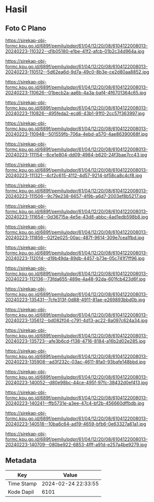 # Hasil

## Foto C Plano

https://sirekap-obj-formc.kpu.go.id/689f/pemilu/pdpr/61/04/12/20/08/6104122008013-20240223-110322--d1b05180-e1be-41f2-afcb-01b2c34d964a.jpg

https://sirekap-obj-formc.kpu.go.id/689f/pemilu/pdpr/61/04/12/20/08/6104122008013-20240223-110512--5d62ea6d-9d7a-49c0-8b3e-ce2d80aa8852.jpg

https://sirekap-obj-formc.kpu.go.id/689f/pemilu/pdpr/61/04/12/20/08/6104122008013-20240223-110626--01becb2a-aa6b-4a3a-baf4-4f6701364c65.jpg

https://sirekap-obj-formc.kpu.go.id/689f/pemilu/pdpr/61/04/12/20/08/6104122008013-20240223-110826--495feda2-ecd6-43b1-91f0-2cc57f363997.jpg

https://sirekap-obj-formc.kpu.go.id/689f/pemilu/pdpr/61/04/12/20/08/6104122008013-20240223-110948--501559fb-706a-4ebd-a570-4ae86390068f.jpg

https://sirekap-obj-formc.kpu.go.id/689f/pemilu/pdpr/61/04/12/20/08/6104122008013-20240223-111154--8ce1e804-dd09-4984-b620-24f3bae7cc43.jpg

https://sirekap-obj-formc.kpu.go.id/689f/pemilu/pdpr/61/04/12/20/08/6104122008013-20240223-111321--4cf2c615-4112-4d57-9214-bf58ca8c4cf8.jpg

https://sirekap-obj-formc.kpu.go.id/689f/pemilu/pdpr/61/04/12/20/08/6104122008013-20240223-111506--9c79e238-6657-4f9b-a6d7-2003ef8b5217.jpg

https://sirekap-obj-formc.kpu.go.id/689f/pemilu/pdpr/61/04/12/20/08/6104122008013-20240223-111654--0d36715a-4e5e-43d8-abbc-4ad1edb598b8.jpg

https://sirekap-obj-formc.kpu.go.id/689f/pemilu/pdpr/61/04/12/20/08/6104122008013-20240223-111856--02f2e025-00ac-487f-9614-309e7cea1fbd.jpg

https://sirekap-obj-formc.kpu.go.id/689f/pemilu/pdpr/61/04/12/20/08/6104122008013-20240223-112014--d19b49da-89db-4457-b73e-05c741f7ff96.jpg

https://sirekap-obj-formc.kpu.go.id/689f/pemilu/pdpr/61/04/12/20/08/6104122008013-20240223-112136--73fda655-489e-4a48-92da-601fcb423d6f.jpg

https://sirekap-obj-formc.kpu.go.id/689f/pemilu/pdpr/61/04/12/20/08/6104122008013-20240223-135431--7cfe313f-0d88-4911-81ae-e269893bbd0b.jpg

https://sirekap-obj-formc.kpu.go.id/689f/pemilu/pdpr/61/04/12/20/08/6104122008013-20240223-135612--bd082f04-c791-4d13-ac22-8a097c624a34.jpg

https://sirekap-obj-formc.kpu.go.id/689f/pemilu/pdpr/61/04/12/20/08/6104122008013-20240223-135723--afe3b6cd-f138-4716-8184-a16b2d02e285.jpg

https://sirekap-obj-formc.kpu.go.id/689f/pemilu/pdpr/61/04/12/20/08/6104122008013-20240223-135908--ad3f232c-03ac-4611-8fa0-93bafe148bbd.jpg

https://sirekap-obj-formc.kpu.go.id/689f/pemilu/pdpr/61/04/12/20/08/6104122008013-20240223-140052--d80e98bc-44ce-495f-97fc-38432d0ef413.jpg

https://sirekap-obj-formc.kpu.go.id/689f/pemilu/pdpr/61/04/12/20/08/6104122008013-20240223-140241--ffb5731e-a3ee-47c4-bf2b-456660dffbdb.jpg

https://sirekap-obj-formc.kpu.go.id/689f/pemilu/pdpr/61/04/12/20/08/6104122008013-20240223-140518--10ba6c64-ad19-4659-bfb6-0e63327a61a1.jpg

https://sirekap-obj-formc.kpu.go.id/689f/pemilu/pdpr/61/04/12/20/08/6104122008013-20240223-140709--080be922-6853-4fff-a91d-e257a4be9279.jpg


## Metadata

| Key        | Value               |
| ---------- | ------------------- |
| Time Stamp | 2024-02-24 22:33:55 |
| Kode Dapil | 6101                |



